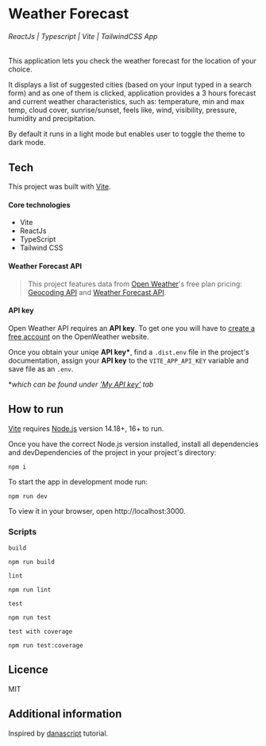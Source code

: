 # Weather Forecast

###### ReactJs | Typescript | Vite | TailwindCSS App

This application lets you check the weather forecast for the location of your choice.

It displays a list of suggested cities (based on your input typed in a search form) and as one of them is clicked, application provides a 3 hours forecast and current weather characteristics, such as: temperature, min and max temp, cloud cover, sunrise/sunset, feels like, wind, visibility, pressure, humidity and precipitation.

By default it runs in a light mode but enables user to toggle the theme to dark mode.

## Tech

This project was built with [Vite](https://vitejs.dev/).

#### Core technologies

- Vite
- ReactJs
- TypeScript
- Tailwind CSS

#### Weather Forecast API

> This project features data from [Open Weather](https://openweathermap.org/)'s free plan pricing:
> [Geocoding API](https://openweathermap.org/api/geocoding-api) and
> [Weather Forecast API](https://openweathermap.org/forecast5).

#### API key

Open Weather API requires an **API key**.
To get one you will have to [create a free account](https://home.openweathermap.org/users/sign_up) on the OpenWeather website.

Once you obtain your uniqe **API key\***, find a `.dist.env` file in the project's documentation, assign your **API key** to the `VITE_APP_API_KEY` variable and save file as an `.env`.

\*_which can be found under ['My API key'](https://home.openweathermap.org/api_keys) tab_

## How to run

[Vite](https://vitejs.dev/guide/#scaffolding-your-first-vite-project) requires [Node.js](https://nodejs.org/en/) version 14.18+, 16+ to run.

Once you have the correct Node.js version installed, install all dependencies and devDependencies of the project in your project's directory:

```
npm i
```

To start the app in development mode run:

```
npm run dev
```

To view it in your browser, open http://localhost:3000.

### Scripts

`build`

```
npm run build
```

`lint`

```
npm run lint
```

`test`

```
npm run test
```

`test with coverage`

```
npm run test:coverage
```

## Licence

MIT

## Additional information

Inspired by [danascript](https://github.com/danascript/the-ultimate-api-challenge-weather-api-typescript) tutorial.
